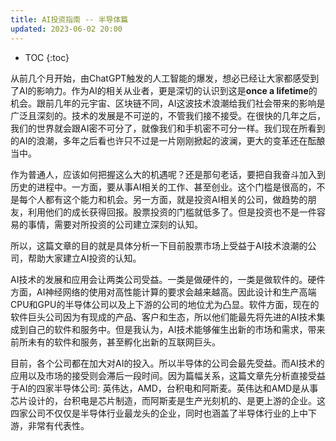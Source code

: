 ```yaml
---
title: AI投资指南 -- 半导体篇
updated: 2023-06-02 20:00
---
```





* TOC
{:toc}

从前几个月开始，由ChatGPT触发的人工智能的爆发，想必已经让大家都感受到了AI的影响力。作为AI的相关从业者，更是深切的认识到这是**once a lifetime**的机会。跟前几年的元宇宙、区块链不同，AI这波技术浪潮给我们社会带来的影响是广泛且深刻的。技术的发展是不可逆的，不管我们接不接受。在很快的几年之后，我们的世界就会跟AI密不可分了，就像我们和手机密不可分一样。我们现在所看到的AI的浪潮，多年之后看也许只不过是一片刚刚掀起的波澜，更大的变革还在酝酿当中。

作为普通人，应该如何把握这么大的机遇呢？还是那句老话，要把自我奋斗加入到历史的进程中。一方面，要从事AI相关的工作、甚至创业。这个门槛是很高的，不是每个人都有这个能力和机会。另一方面，就是投资AI相关的公司，做趋势的朋友，利用他们的成长获得回报。股票投资的门槛就低多了。但是投资也不是一件容易的事情，需要对所投资的公司建立深刻的认知。

所以，这篇文章的目的就是具体分析一下目前股票市场上受益于AI技术浪潮的公司，帮助大家建立AI投资的认知。

AI技术的发展和应用会让两类公司受益。一类是做硬件的，一类是做软件的。硬件方面，AI神经网络的使用对高性能计算的要求会越来越高。因此设计和生产高端CPU和GPU的半导体公司以及上下游的公司的地位尤为凸显。软件方面，现在的软件巨头公司因为有现成的产品、客户和生态，所以他们能最先将先进的AI技术集成到自己的软件和服务中。但是我认为，AI技术能够催生出新的市场和需求，带来前所未有的软件和服务，甚至孵化出新的互联网巨头。

目前，各个公司都在加大对AI的投入。所以半导体的公司会最先受益。而AI技术的应用以及市场的接受则会滞后一段时间。因为篇幅关系，这篇文章先分析直接受益于AI的四家半导体公司: 英伟达，AMD，台积电和阿斯麦。英伟达和AMD是从事芯片设计的，台积电是芯片制造，而阿斯麦是生产光刻机的、是更上游的企业。这四家公司不仅仅是半导体行业最龙头的企业，同时也涵盖了半导体行业的上中下游，非常有代表性。